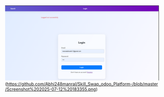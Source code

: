 ![image alt](https://github.com/Abhi248manral/Skill_Swap_odoo_Platform-/blob/master/Screenshot%202025-07-12%20183338.png)
(https://github.com/Abhi248manral/Skill_Swap_odoo_Platform-/blob/master/Screenshot%202025-07-12%20183355.png)
